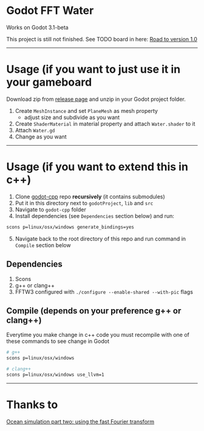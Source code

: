 # Godot FFT Water
Works on Godot 3.1-beta

This project is still not finished. See TODO board in here:
[Road to version 1.0](https://github.com/Grouter/godot-fftwater/projects/1)

---

# Usage (if you want to just use it in your gameboard
Download zip from [release page](https://github.com/Grouter/godot-fftwater/releases) and unzip in your Godot project folder.

1) Create `MeshInstance` and set `PlaneMesh` as mesh property
    * adjust size and subdivide as you want
2) Create `ShaderMaterial` in material property and attach `Water.shader` to it
3) Attach `Water.gd`
4) Change as you want

---

# Usage (if you want to extend this in c++)
1) Clone [godot-cpp](https://github.com/GodotNativeTools/godot-cpp) repo **recursively** (it contains submodules)
2) Put it in this directory next to `godotProject`, `lib` and `src`
3) Navigate to `godot-cpp` folder
4) Install dependencies (see `Dependencies` section below) and run:
```bash
scons p=linux/osx/windows generate_bindings=yes
```
5) Navigate back to the root directory of this repo and run command in `Compile` section below

## Dependencies
1) Scons
2) g++ or clang++
3) FFTW3 configured with `./configure --enable-shared --with-pic` flags

## Compile (depends on your preference g++ or clang++)
Everytime you make change in c++ code you must recompile with one of these commands to see change in Godot
``` bash
# g++
scons p=linux/osx/windows

# clang++
scons p=linux/osx/windows use_llvm=1
```

---

# Thanks to

[Ocean simulation part two: using the fast Fourier transform](https://www.keithlantz.net/2011/11/ocean-simulation-part-two-using-the-fast-fourier-transform/)
